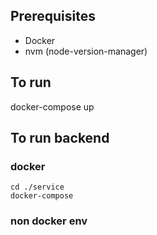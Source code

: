 ## Prerequisites
* Docker
* nvm (node-version-manager)

## To run

docker-compose up

## To run backend

### docker

```shell
cd ./service
docker-compose
```

### non docker env


